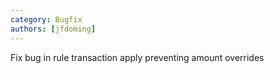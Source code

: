 ```yaml
---
category: Bugfix
authors: [jfdoming]
---
```


Fix bug in rule transaction apply preventing amount overrides
